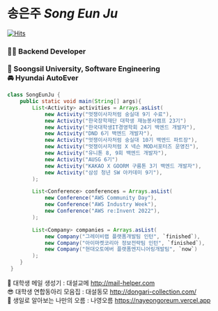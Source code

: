 # 송은주 *Song Eun Ju* <br> 

[![Hits](https://hits.seeyoufarm.com/api/count/incr/badge.svg?url=https%3A%2F%2Fgithub.com%2FSong-EunJu&count_bg=%233FB5E7&title_bg=%23000000&icon=ghostery.svg&icon_color=%23FFFFFF&title=%EB%B0%A9%EB%AC%B8%ED%95%9C%EA%B1%B0+%EB%93%A4%EC%BC%B0+%EC%86%A1&edge_flat=false)](https://hits.seeyoufarm.com)

<h3> 👩‍💻 Backend Developer <br><br>
 🏫 Soongsil University, Software Engineering <br>
 🚘 Hyundai AutoEver 
 </h3>
 
 
```java
class SongEunJu {
    public static void main(String[] args){
        List<Activity> activities = Arrays.asList(
            new Activity("멋쟁이사자처럼 숭실대 9기 수료"),
            new Activity("한국장학재단 대학생 재능봉사캠프 23기")
            new Activity("한국대학생IT경영학회 24기 백엔드 개발자"),
            new Activity("DND 6기 백엔드 개발자"),
            new Activity("멋쟁이사자처럼 숭실대 10기 백엔드 파트장"),
            new Activity("멋쟁이사자처럼 X 넥슨 MOD서포터즈 운영진"),
            new Activity("유니톤 8, 9회 백엔드 개발자"),
            new Activity("AUSG 6기")
            new Activity("KAKAO X GOORM 구름톤 3기 백엔드 개발자"),
            new Activity("삼성 청년 SW 아카데미 9기"),
        );

        List<Conference> conferences = Arrays.asList(
            new Conference("AWS Community Day"),
            new Conference("AWS Industry Week"),
            new Conference("AWS re:Invent 2022"),
        );

        List<Company> companies = Arrays.asList(
            new Company("그레이비랩 플랫폼개발팀 인턴", `finished`),
            new Company("아이마켓코리아 정보전략팀 인턴", `finished`),
            new Company("현대오토에버 플랫폼엔지니어링개발팀", `now`)
        );        
    }
 }
```


📨 대학생 메일 생성기 : 대설교메 http://mail-helper.com <br>
😎 대학생 연합동아리 모음집 : 대설동모 http://dongari-collection.com/ <br>
🗻 생일로 알아보는 나만의 오름 : 나영오름 https://nayeongoreum.vercel.app
